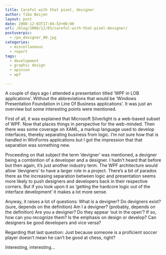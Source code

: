 ```yaml
---
title: Careful with that pixel, devigner
author: Tibo Beijen
layout: post
date: 2008-12-03T17:04:53+00:00
url: /blog/2008/12/03/careful-with-that-pixel-devigner/
postuserpic:
  - /pa_devigner_80.jpg
categories:
  - miscellaneous
  - report
tags:
  - development
  - graphic design
  - opinion
  - wpf

---
```

A couple of days ago I attended a presentation titled &#8216;WPF in LOB applications&#8217;. Without the abbreviations that would be &#8216;Windows Presentation Foundation in Line Of Business applications&#8217;. It was just an overview but some interesting points were mentioned.

First of all, it was explained that Microsoft Silverlight is a web-based subset of WPF. Now that places things in perspective for the web-minded. Then there was some coverage on XAML, a markup language used to develop interfaces, thereby separating business from logic. I&#8217;m not sure how that is handled in WinForms applications but I got the impression that that separation was something new. 

Proceeding on that subject the term &#8216;devigner&#8217; was mentioned, a devigner being a combintion of a developer and a designer. I hadn&#8217;t heard that before but then again, it&#8217;s just another industry term. The WPF architecture would allow &#8216;devigners&#8217; to have a larger role in a project. There&#8217;s a bit of paradox there as the increasing separation between logic and presentation seems more likely to push designers and developers back in their respective corners. But if you look upon it as &#8216;getting the hardcore logic out of the interface development&#8217; it makes a lot more sense.

Anyway, it raises a lot of questions: What _is_ a devigner? Do devigners exist? (sure, depends on the definition) Am I a devigner? (probably, depends on the definition) Are you a devigner? Do they appear &#8216;out in the open&#8217;? If so, how can you recognize them? Is the emphasis on design or develop? Can designers be good developers and vice versa?

Regarding that last question: Just because someone is a proficient soccer player doesn&#8217;t mean he can&#8217;t be good at chess, right?

Interesting, interesting&#8230;